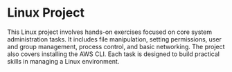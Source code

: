 # Linux Project

This Linux project involves hands-on exercises focused on core system administration tasks. It includes file manipulation, setting permissions, user and group management, process control, and basic networking. The project also covers installing the AWS CLI. Each task is designed to build practical skills in managing a Linux environment.
